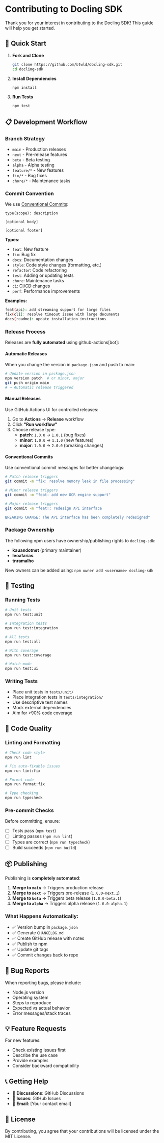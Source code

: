 # Contributing to Docling SDK

Thank you for your interest in contributing to the Docling SDK! This guide will help you get started.

## 🚀 Quick Start

1. **Fork and Clone**

   ```bash
   git clone https://github.com/btwld/docling-sdk.git
   cd docling-sdk
   ```

2. **Install Dependencies**

   ```bash
   npm install
   ```

3. **Run Tests**
   ```bash
   npm test
   ```

## 📋 Development Workflow

### Branch Strategy

- `main` - Production releases
- `next` - Pre-release features
- `beta` - Beta testing
- `alpha` - Alpha testing
- `feature/*` - New features
- `fix/*` - Bug fixes
- `chore/*` - Maintenance tasks

### Commit Convention

We use [Conventional Commits](https://conventionalcommits.org/):

```
type(scope): description

[optional body]

[optional footer]
```

**Types:**

- `feat`: New feature
- `fix`: Bug fix
- `docs`: Documentation changes
- `style`: Code style changes (formatting, etc.)
- `refactor`: Code refactoring
- `test`: Adding or updating tests
- `chore`: Maintenance tasks
- `ci`: CI/CD changes
- `perf`: Performance improvements

**Examples:**

```bash
feat(api): add streaming support for large files
fix(cli): resolve timeout issue with large documents
docs(readme): update installation instructions
```

### Release Process

Releases are **fully automated** using github-actions[bot]:

#### **Automatic Releases**

When you change the version in `package.json` and push to main:

```bash
# Update version in package.json
npm version patch  # or minor, major
git push origin main
# → Automatic release triggered
```

#### **Manual Releases**

Use GitHub Actions UI for controlled releases:

1. Go to **Actions** → **Release** workflow
2. Click **"Run workflow"**
3. Choose release type:
   - **patch**: `1.0.0` → `1.0.1` (bug fixes)
   - **minor**: `1.0.0` → `1.1.0` (new features)
   - **major**: `1.0.0` → `2.0.0` (breaking changes)

#### **Conventional Commits**

Use conventional commit messages for better changelogs:

```bash
# Patch release triggers
git commit -m "fix: resolve memory leak in file processing"

# Minor release triggers
git commit -m "feat: add new OCR engine support"

# Major release triggers
git commit -m "feat!: redesign API interface

BREAKING CHANGE: The API interface has been completely redesigned"
```

### Package Ownership

The following npm users have ownership/publishing rights to `docling-sdk`:

- **kauandotnet** (primary maintainer)
- **leoafarias**
- **tnramalho**

New owners can be added using: `npm owner add <username> docling-sdk`

## 🧪 Testing

### Running Tests

```bash
# Unit tests
npm run test:unit

# Integration tests
npm run test:integration

# All tests
npm run test:all

# With coverage
npm run test:coverage

# Watch mode
npm run test:ui
```

### Writing Tests

- Place unit tests in `tests/unit/`
- Place integration tests in `tests/integration/`
- Use descriptive test names
- Mock external dependencies
- Aim for >90% code coverage

## 🔧 Code Quality

### Linting and Formatting

```bash
# Check code style
npm run lint

# Fix auto-fixable issues
npm run lint:fix

# Format code
npm run format:fix

# Type checking
npm run typecheck
```

### Pre-commit Checks

Before committing, ensure:

- [ ] Tests pass (`npm test`)
- [ ] Linting passes (`npm run lint`)
- [ ] Types are correct (`npm run typecheck`)
- [ ] Build succeeds (`npm run build`)

## 📦 Publishing

Publishing is **completely automated**:

1. **Merge to `main`** → Triggers production release
2. **Merge to `next`** → Triggers pre-release (`1.0.0-next.1`)
3. **Merge to `beta`** → Triggers beta release (`1.0.0-beta.1`)
4. **Merge to `alpha`** → Triggers alpha release (`1.0.0-alpha.1`)

### What Happens Automatically:

- ✅ Version bump in `package.json`
- ✅ Generate `CHANGELOG.md`
- ✅ Create GitHub release with notes
- ✅ Publish to npm
- ✅ Update git tags
- ✅ Commit changes back to repo

## 🐛 Bug Reports

When reporting bugs, please include:

- Node.js version
- Operating system
- Steps to reproduce
- Expected vs actual behavior
- Error messages/stack traces

## 💡 Feature Requests

For new features:

- Check existing issues first
- Describe the use case
- Provide examples
- Consider backward compatibility

## 📞 Getting Help

- 💬 **Discussions**: GitHub Discussions
- 🐛 **Issues**: GitHub Issues
- 📧 **Email**: [Your contact email]

## 📄 License

By contributing, you agree that your contributions will be licensed under the MIT License.
